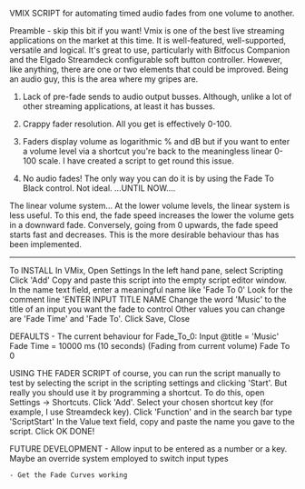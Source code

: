 VMIX SCRIPT for automating timed audio fades from one volume to another.

Preamble - skip this bit if you want!
Vmix is one of the best live streaming applications on the market at this time. It is well-featured, well-supported, versatile and logical. It's great to use, particularly with Bitfocus Companion and the Elgado Streamdeck configurable soft button controller.
However, like anything, there are one or two elements that could be improved.
Being an audio guy, this is the area where my gripes are.

1) Lack of pre-fade sends to audio output busses. Although, unlike a lot of other streaming applications, at least it has busses.

2) Crappy fader resolution. All you get is effectively 0-100. 

3) Faders display volume as logarithmic % and dB but if you want to enter a volume level via a shortcut you're back to the meaningless linear 0-100 scale. I have created a script to get round this issue.

4) No audio fades! The only way you can do it is by using the Fade To Black control. Not ideal.
...UNTIL NOW....

The linear volume system...
At the lower volume levels, the linear system is less useful. To this end, the fade speed increases the lower the volume gets in a downward fade. 
Conversely, going from 0 upwards, the fade speed starts fast and decreases.
This is the more desirable behaviour thas has been implemented.

------------------------------------------------------

To INSTALL
    In VMix, Open Settings
    In the left hand pane, select Scripting
    Click 'Add'
    Copy and paste this script into the empty script editor window.
    In the name text field, enter a meaningful name like 'Fade To 0'
    Look for the comment line 'ENTER INPUT TITLE NAME
    Change the word 'Music' to the title of an input you want the fade to control
    Other values you can change are 'Fade Time' and 'Fade To'.
    Click Save, Close

DEFAULTS - The current behaviour for Fade_To_0:
    Input @title = 'Music'
    Fade Time = 10000 ms (10 seconds)
    (Fading from current volume)
    Fade To 0

USING THE FADER SCRIPT
    of course, you can run the script manually to test by selecting the script in the scripting settings and clicking 'Start'. But really you should use it by programming a shortcut.
    To do this, open Settings -> Shortcuts.
    Click 'Add'.
    Select your chosen shortcut key (for example, I use Streamdeck key).
    Click 'Function' and in the search bar type 'ScriptStart'
    In the Value text field, copy and paste the name you gave to the script.
    Click OK
    DONE!

FUTURE DEVELOPMENT
    - Allow input to be entered as a number or a key. 
        Maybe an override system employed to switch input types

    - Get the Fade Curves working
